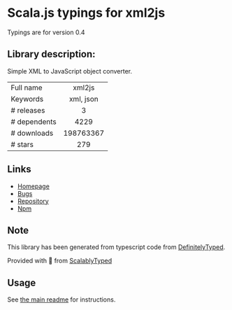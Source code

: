 
# Scala.js typings for xml2js

Typings are for version 0.4

## Library description:
Simple XML to JavaScript object converter.

|                    |                 |
| ------------------ | :-------------: |
| Full name          | xml2js |
| Keywords           | xml, json |
| # releases         | 3 |
| # dependents       | 4229 |
| # downloads        | 198763367 |
| # stars            | 279 |

## Links
- [Homepage](https://github.com/Leonidas-from-XIV/node-xml2js)
- [Bugs](https://github.com/Leonidas-from-XIV/node-xml2js/issues)
- [Repository](https://github.com/Leonidas-from-XIV/node-xml2js)
- [Npm](https://www.npmjs.com/package/xml2js)
    


## Note
This library has been generated from typescript code from [DefinitelyTyped](https://definitelytyped.org).

Provided with :purple_heart: from [ScalablyTyped](https://github.com/oyvindberg/ScalablyTyped)

## Usage
See [the main readme](../../readme.md) for instructions.


